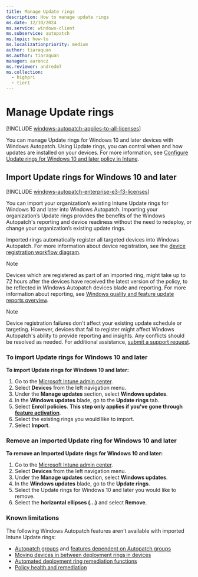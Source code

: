 ```yaml
---
title: Manage Update rings
description: How to manage update rings
ms.date: 12/10/2024
ms.service: windows-client
ms.subservice: autopatch
ms.topic: how-to
ms.localizationpriority: medium
author: tiaraquan
ms.author: tiaraquan
manager: aaroncz
ms.reviewer: andredm7
ms.collection:
  - highpri
  - tier1
---
```


# Manage Update rings

[!INCLUDE [windows-autopatch-applies-to-all-licenses](../includes/windows-autopatch-applies-to-all-licenses.md)]

You can manage Update rings for Windows 10 and later devices with Windows Autopatch. Using Update rings, you can control when and how updates are installed on your devices. For more information, see  [Configure Update rings for Windows 10 and later policy in Intune](/mem/intune/protect/windows-10-update-rings).

## Import Update rings for Windows 10 and later

[!INCLUDE [windows-autopatch-enterprise-e3-f3-licenses](../includes/windows-autopatch-enterprise-e3-f3-licenses.md)]

You can import your organization’s existing Intune Update rings for Windows 10 and later into Windows Autopatch. Importing your organization’s Update rings provides the benefits of the Windows Autopatch's reporting and device readiness without the need to redeploy, or change your organization’s existing update rings.

Imported rings automatically register all targeted devices into Windows Autopatch. For more information about device registration, see the [device registration workflow diagram](../deploy/windows-autopatch-register-devices.md#detailed-device-registration-workflow-diagram).

> [!NOTE]
> Devices which are registered as part of an imported ring, might take up to 72 hours after the devices have received the latest version of the policy, to be reflected in Windows Autopatch devices blade and reporting. For more information about reporting, see [Windows quality and feature update reports overview](../monitor/windows-autopatch-windows-quality-and-feature-update-reports-overview.md).

> [!NOTE]
> Device registration failures don't affect your existing update schedule or targeting. However, devices that fail to register might affect Windows Autopatch's ability to provide reporting and insights. Any conflicts should be resolved as needed. For additional assistance, [submit a support request](../manage/windows-autopatch-support-request.md).

### To import Update rings for Windows 10 and later

**To import Update rings for Windows 10 and later:**

1. Go to the [Microsoft Intune admin center](https://go.microsoft.com/fwlink/?linkid=2109431).
2. Select **Devices** from the left navigation menu.
3. Under the **Manage updates** section, select **Windows updates**.
4. In the **Windows updates** blade, go to the **Update rings** tab.
5. Select **Enroll policies**. **This step only applies if you've gone through [feature activation](../prepare/windows-autopatch-feature-activation.md)**.
6. Select the existing rings you would like to import.
7. Select **Import**.

### Remove an imported Update ring for Windows 10 and later

**To remove an Imported Update rings for Windows 10 and later:**

1. Go to the [Microsoft Intune admin center](https://go.microsoft.com/fwlink/?linkid=2109431).
2. Select **Devices** from the left navigation menu.
3. Under the **Manage updates** section, select **Windows updates**.
4. In the **Windows updates** blade, go to the **Update rings**.
5. Select the Update rings for Windows 10 and later you would like to remove.
6. Select the **horizontal ellipses (...)** and select **Remove**.

### Known limitations

The following Windows Autopatch features aren't available with imported Intune Update rings:

- [Autopatch groups](../deploy/windows-autopatch-groups-overview.md) and [features dependent on Autopatch groups](../deploy/windows-autopatch-groups-overview.md#supported-configurations)
- [Moving devices in between deployment rings in devices](../deploy/windows-autopatch-register-devices.md#move-devices-in-between-deployment-rings)
- [Automated deployment ring remediation functions](../deploy/windows-autopatch-device-registration-overview.md#automated-deployment-ring-remediation-functions)
- [Policy health and remediation](../monitor/windows-autopatch-policy-health-and-remediation.md)
